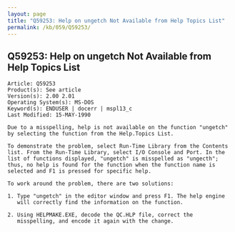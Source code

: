 ```yaml
---
layout: page
title: "Q59253: Help on ungetch Not Available from Help Topics List"
permalink: /kb/059/Q59253/
---
```


## Q59253: Help on ungetch Not Available from Help Topics List

	Article: Q59253
	Product(s): See article
	Version(s): 2.00 2.01
	Operating System(s): MS-DOS
	Keyword(s): ENDUSER | docerr | mspl13_c
	Last Modified: 15-MAY-1990
	
	Due to a misspelling, help is not available on the function "ungetch"
	by selecting the function from the Help.Topics List.
	
	To demonstrate the problem, select Run-Time Library from the Contents
	list. From the Run-Time Library, select I/O Console and Port. In the
	list of functions displayed, "ungetch" is misspelled as "ungecth";
	thus, no help is found for the function when the function name is
	selected and F1 is pressed for specific help.
	
	To work around the problem, there are two solutions:
	
	1. Type "ungetch" in the editor window and press F1. The help engine
	   will correctly find the information on the function.
	
	2. Using HELPMAKE.EXE, decode the QC.HLP file, correct the
	   misspelling, and encode it again with the change.
